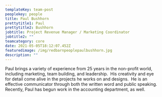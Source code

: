 ```yaml
---
templateKey: team-post
peoplekey: people
title: Paul Bushhorn
prettytitle1: Paul
prettytitle2: Bushhorn
jobtitle: Project Revenue Manager / Marketing Coordinator
jobtitle2: ""
teamcategory: core
date: 2021-05-05T18:12:07.452Z
featuredimage: /img/redbarnpeoplepaulbushhorn.jpg
description: ""
---
```


<!--StartFragment-->

Paul brings a variety of experience from 25 years in the non-profit world, including marketing, team building, and leadership.  His creativity and eye for detail come alive in the projects he works on and designs.  He is an effective communicator through both the written word and public speaking. Recently, Paul has begun work in the accounting department, as well.

<!--EndFragment-->
